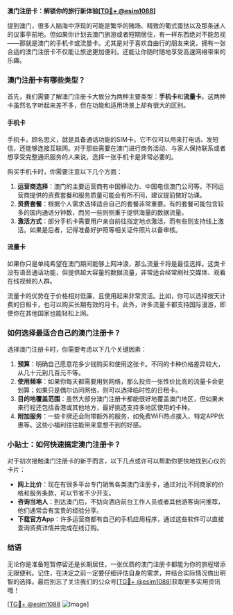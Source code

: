 **澳门注册卡：解锁你的旅行新体验[[TG💪+ @esim1088](https://t.me/s/esim1088)]**

提到澳门，很多人脑海中浮现的可能是繁华的赌场、精致的葡式蛋挞以及那条迷人的议事亭前地。但如果你计划去澳门旅游或者短期居住，有一样东西绝对不能忽视——那就是澳门的手机卡或流量卡。尤其是对于喜欢自由行的朋友来说，拥有一张合适的澳门注册卡不仅能让旅途更加便利，还能让你随时随地享受高速网络带来的乐趣。

### 澳门注册卡有哪些类型？

首先，我们需要了解澳门注册卡大致分为两种主要类型：**手机卡**和**流量卡**。这两种卡虽然名字听起来差不多，但在功能和适用场景上却有很大的区别。

#### 手机卡

手机卡，顾名思义，就是具备通话功能的SIM卡。它不仅可以用来打电话、发短信，还能够连接互联网。对于那些需要在澳门进行商务活动、与家人保持联系或者想享受完整通讯服务的人来说，选择一张手机卡是非常必要的。

购买手机卡时，你需要注意以下几个方面：

1. **运营商选择**：澳门的主要运营商有中国移动力、中国电信澳门公司等。不同运营商提供的资费套餐和服务质量可能会有所不同，建议提前做好功课。
2. **资费套餐**：根据个人需求选择适合自己的套餐非常重要。有的套餐可能包含较多的国内通话分钟数，而另一些则侧重于提供海量的数据流量。
3. **激活方式**：部分手机卡需要用户亲自前往指定地点激活，而有些则支持线上激活。如果是后者，记得准备好护照等相关证件照片以备审核。

#### 流量卡

如果你只是单纯希望在澳门期间能够上网冲浪，那么流量卡将是最佳选择。这类卡没有语音通话功能，但提供超大容量的数据流量，非常适合经常刷社交媒体、观看在线视频的人群。

流量卡的优势在于价格相对低廉，且使用起来非常灵活。比如，你可以选择按天计费的日租卡，也可以购买长期有效的月卡。此外，许多流量卡都支持国际漫游，即使你在其他国家也能轻松上网。

### 如何选择最适合自己的澳门注册卡？

选择澳门注册卡时，你需要考虑以下几个关键因素：

1. **预算**：明确自己愿意花多少钱购买和使用这张卡。不同的卡种价格差异较大，从几十元到几百元不等。
2. **使用频率**：如果你每天都需要用到网络，那么投资一张性价比高的流量卡会更划算；如果只是偶尔访问网络，则可以选择临时性的日租卡。
3. **目的地覆盖范围**：虽然大部分澳门注册卡都能很好地覆盖澳门地区，但如果未来行程还包括香港或其他地方，最好挑选支持多地区使用的卡种。
4. **附加服务**：一些卡牌还会附带额外的服务，如免费WiFi热点接入、特定APP优惠等。这些小福利往往能带来意想不到的好感。

### 小贴士：如何快速搞定澳门注册卡？

对于初次接触澳门注册卡的新手而言，以下几点或许可以帮助你更快地找到心仪的卡片：

- **网上比价**：现在有很多平台专门销售各类澳门注册卡，通过对比不同商家的价格和服务条款，可以节省不少开支。
- **咨询当地人**：到达澳门后，不妨向酒店前台工作人员或者其他游客询问推荐，他们通常会有宝贵的经验分享。
- **下载官方App**：许多运营商都有自己的手机应用程序，通过这些软件可以直接查询资费详情并完成在线订购。

### 结语

无论你是准备短暂停留还是长期居住，一张优质的澳门注册卡都能为你的旅程增添无限便利。记住，在决定之前一定要仔细评估自身的需求，并结合实际情况做出明智的选择。最后别忘了关注我们的公众号[[TG💪+ @esim1088](https://t.me/s/esim1088)]获取更多实用资讯哦！

[[TG💪+ @esim1088](https://t.me/s/esim1088) ![Image](https://i.postimg.cc/4NQfJmqS/Snipaste-2025-05-13-00-14-12.png)]